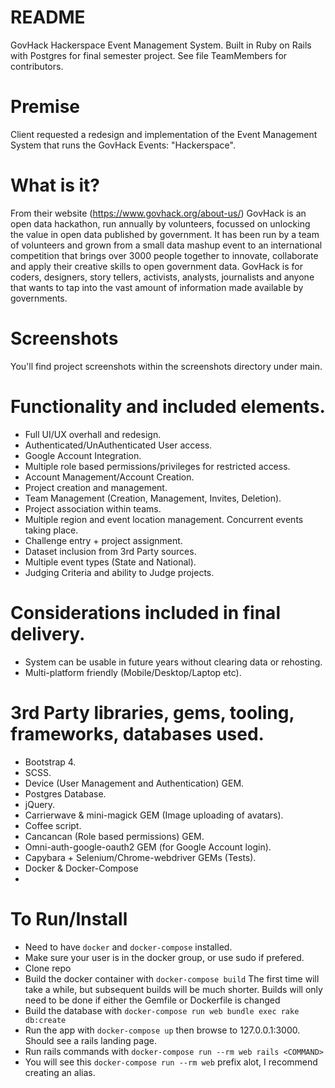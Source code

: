 # README
GovHack Hackerspace Event Management System. Built in Ruby on Rails with Postgres for final semester project. See file TeamMembers for contributors.

# Premise
Client requested a redesign and implementation of the Event Management System that runs the GovHack Events: "Hackerspace".  

# What is it?
From their website (https://www.govhack.org/about-us/) GovHack is an open data hackathon, run annually by volunteers, focussed on unlocking the value in open data published by government. It has been run by a team of volunteers and grown from a small data mashup event to an international competition that brings over 3000 people together to innovate, collaborate and apply their creative skills to open government data. GovHack is for coders, designers, story tellers, activists, analysts, journalists and anyone that wants to tap into the vast amount of information made available by governments.

# Screenshots
You'll find project screenshots within the screenshots directory under main.

# Functionality and included elements.
- Full UI/UX overhall and redesign.
- Authenticated/UnAuthenticated User access.
- Google Account Integration.
- Multiple role based permissions/privileges for restricted access.
- Account Management/Account Creation.
- Project creation and management.
- Team Management (Creation, Management, Invites, Deletion).
- Project association within teams.
- Multiple region and event location management. Concurrent events taking place.
- Challenge entry + project assignment.
- Dataset inclusion from 3rd Party sources.
- Multiple event types (State and National).
- Judging Criteria and ability to Judge projects.

# Considerations included in final delivery.
- System can be usable in future years without clearing data or rehosting.
- Multi-platform friendly (Mobile/Desktop/Laptop etc).

# 3rd Party libraries, gems, tooling, frameworks, databases used.
- Bootstrap 4.
- SCSS.
- Device (User Management and Authentication) GEM.
- Postgres Database.
- jQuery.
- Carrierwave & mini-magick GEM (Image uploading of avatars).
- Coffee script.
- Cancancan (Role based permissions) GEM.
- Omni-auth-google-oauth2 GEM (for Google Account login).
- Capybara + Selenium/Chrome-webdriver GEMs (Tests).
- Docker & Docker-Compose
-
# To Run/Install
* Need to have `docker` and `docker-compose` installed. 
* Make sure your user is in the docker group, or use sudo if prefered.
* Clone repo  
* Build the docker container with `docker-compose build` The first time will 
take a while, but subsequent builds will be much shorter. Builds will only need to be done if either the Gemfile or Dockerfile is changed
* Build the database with `docker-compose run web bundle exec rake db:create`
* Run the app with `docker-compose up` then browse to 127.0.0.1:3000. Should see a rails landing page.
* Run rails commands with `docker-compose run --rm web rails <COMMAND>`
* You will see this `docker-compose run --rm web` prefix alot, I recommend creating an alias. 
